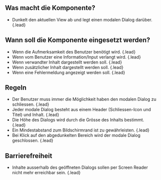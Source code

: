 ## Was macht die Komponente?
*   Dunkelt den aktuellen View ab und legt einen modalen Dialog darüber. {.lead}

## Wann soll die Komponente eingesetzt werden?
*   Wenn die Aufmerksamkeit des Benutzer benötigt wird. {.lead}
*   Wenn vom Benutzer eine Information/Input verlangt wird. {.lead}
*   Wenn verwandter Inhalt dargestellt werden soll. {.lead}
*   Wenn zusätzlicher Inhalt dargestellt werden soll. {.lead}
*   Wenn eine Fehlermeldung angezeigt werden soll. {.lead}

## Regeln
*   Der Benutzer muss immer die Möglichkeit haben den modalen Dialog zu schliessen. {.lead}
*   Jeder modale Dialog besteht aus einem Header (Schliessen-Icon und Titel) und Inhalt. {.lead}
*   Die Höhe des Dialogs wird durch die Grösse des Inhalts bestimmt. {.lead}
*   Ein Mindestabstand zum Bildschirmrand ist zu gewährleisten. {.lead}
*   Bei Klick auf den abgedunkelten Bereich wird der modale Dialog geschlossen. {.lead}

## Barrierefreiheit
*   Inhalte ausserhalb des geöffneten Dialogs sollen per Screen Reader nicht mehr erreichbar sein. {.lead}